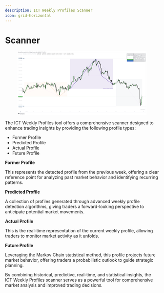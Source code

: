 ```yaml
---
description: ICT Weekly Profiles Scanner
icon: grid-horizontal
---
```


# Scanner

<figure><img src="../../.gitbook/assets/docs-wp-005.png" alt=""><figcaption></figcaption></figure>

The ICT Weekly Profiles tool offers a comprehensive scanner designed to enhance trading insights by providing the following profile types:

* Former Profile&#x20;
* Predicted Profile
* Actual Profile
* Future Profile

**Former Profile**

This represents the detected profile from the previous week, offering a clear reference point for analyzing past market behavior and identifying recurring patterns.

**Predicted Profile**

A collection of profiles generated through advanced weekly profile detection algorithms, giving traders a forward-looking perspective to anticipate potential market movements.

**Actual Profile**

This is the real-time representation of the current weekly profile, allowing traders to monitor market activity as it unfolds.

**Future Profile**

Leveraging the Markov Chain statistical method, this profile projects future market behavior, offering traders a probabilistic outlook to guide strategic planning.

By combining historical, predictive, real-time, and statistical insights, the ICT Weekly Profiles scanner serves as a powerful tool for comprehensive market analysis and improved trading decisions.
